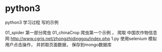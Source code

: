 # python3
python3 学习过程 写的示例

01_spider   第一部分爬虫
        01_chinaCrop    爬虫第一个示例 ， 爬取 中国农作物信息网  http://www.cgris.net/zhongzhidinggou/index.php
                1.py    使用selenium 模拟用户点击操作， 并抓取页面数据， 保存到mongo数据库

